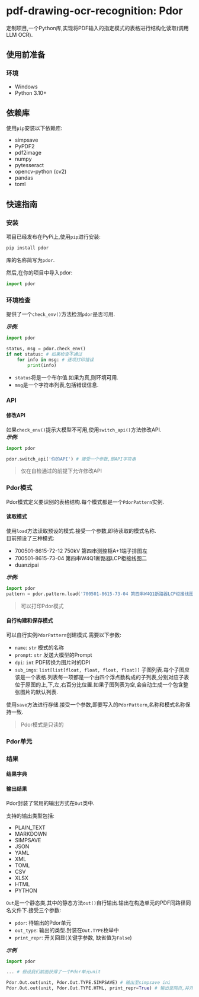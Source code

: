 # pdf-drawing-ocr-recognition: Pdor  

定制项目,一个Python库,实现将PDF输入的指定模式的表格进行结构化读取(调用LLM OCR).  

## 使用前准备  

### 环境  

- Windows  
- Python 3.10+  

## 依赖库  

使用`pip`安装以下依赖库:  

- simpsave
- PyPDF2
- pdf2image
- numpy
- pytesseract
- opencv-python (cv2)
- pandas
- toml

## 快速指南

### 安装  

项目已经发布在PyPi上,使用`pip`进行安装:  

```cmd
pip install pdor
```

库的名称简写为`pdor`.  

然后,在你的项目中导入pdor:  
```python
import pdor
```

### 环境检查

提供了一个`check_env()`方法检测`pdor`是否可用.  

***示例***:  
```python
import pdor

status, msg = pdor.check_env()
if not status: # 如果检查不通过
    for info in msg: # 逐项打印错误
        print(info)
```

- `status`将是一个布尔值.如果为真,则环境可用.  
- `msg`是一个字符串列表,包括错误信息.  

### API  

#### 修改API  

如果`check_env()`提示大模型不可用,使用`switch_api()`方法修改API.  
***示例***:  
```python
import pdor

pdor.switch_api('你的API') # 接受一个参数,即API字符串
```

> 仅在自检通过的前提下允许修改API  

### Pdor模式  

Pdor模式定义要识别的表格结构.每个模式都是一个`PdorPattern`实例.   

#### 读取模式  

使用`load`方法读取预设的模式.接受一个参数,即待读取的模式名称.  
目前预设了三种模式:  
- 700501-8615-72-12 750kV 第四串测控柜A+1端子排图左  
- 700501-8615-73-04 第四串W4Q1断路器LCP柜接线图二  
- duanzipai  

***示例:***  
```python
import pdor
pattern = pdor.pattern.load('700501-8615-73-04 第四串W4Q1断路器LCP柜接线图二')
```

> 可以打印Pdor模式  

#### 自行构建和保存模式  

可以自行实例`PdorPattern`创建模式.需要以下参数:  
- `name`: `str` 模式的名称
- `prompt`: `str` 发送大模型的Prompt  
- `dpi`: `int` PDF转换为图片时的DPI
- `sub_imgs`: `list[list[float, float, float, float]]` 子图列表.每个子图应该是一个表格.列表每一项都是一个由四个浮点数构成的子列表,分别对应子表位于原图的上,下,左,右百分比位置.如果子图列表为空,会自动生成一个包含整张图片的默认列表.  

使用`save`方法进行存储.接受一个参数,即要写入的`PdorPattern`,名称和模式名称保持一致.  

> Pdor模式是只读的  

### Pdor单元  

### 结果  

#### 结果字典  

#### 输出结果  

Pdor封装了常用的输出方式在`Out`类中.  

支持的输出类型包括:  

- PLAIN_TEXT  
- MARKDOWN  
- SIMPSAVE  
- JSON  
- YAML  
- XML  
- TOML  
- CSV  
- XLSX  
- HTML  
- PYTHON  

`Out`是一个静态类,其中的静态方法`out()`自行输出.输出在构造单元的PDF同路径同名文件下.接受三个参数:  

- `pdor`: 待输出的Pdor单元  
- `out_type`: 输出的类型.封装在`Out.TYPE`枚举中  
- `print_repr`: 开关回显(关键字参数, 缺省值为`False`)  

***示例***
```python
import pdor

... # 假设我们前面获得了一个Pdor单元unit

Pdor.Out.out(unit, Pdor.Out.TYPE.SIMPSAVE) # 输出至simpsave ini
Pdor.Out.out(unit, Pdor.Out.TYPE.HTML, print_repr=True) # 输出至网页,并开启回显  
```
